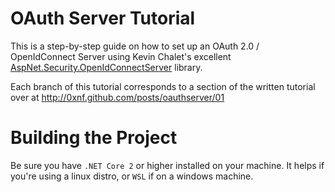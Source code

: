 # OAuth Server Tutorial

This is a step-by-step guide on how to set up an OAuth 2.0 / OpenIdConnect Server using Kevin Chalet's excellent [AspNet.Security.OpenIdConnectServer](https://github.com/aspnet-contrib/AspNet.Security.OpenIdConnect.Server) library.

Each branch of this tutorial corresponds to a section of the written tutorial over at http://0xnf.github.com/posts/oauthserver/01

# Building the Project

Be sure you have `.NET Core 2` or higher installed on your machine. It helps if you're using a linux distro, or `WSL` if on a windows machine. 